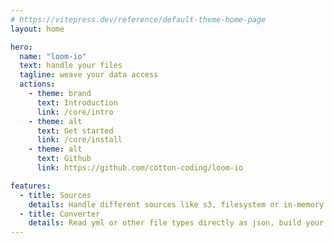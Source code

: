 ```yaml
---
# https://vitepress.dev/reference/default-theme-home-page
layout: home

hero:
  name: "loom-io"
  text: handle your files
  tagline: weave your data access
  actions:
    - theme: brand
      text: Introduction
      link: /core/intro
    - theme: alt
      text: Get started
      link: /core/install
    - theme: alt
      text: Github
      link: https://github.com/cotton-coding/loom-io

features:
  - title: Sources
    details: Handle different sources like s3, filesystem or in-memory the same way. Write you own source adapter and plug it
  - title: Converter
    details: Read yml or other file types directly as json, build your own converter to handle your own file structure
---
```

